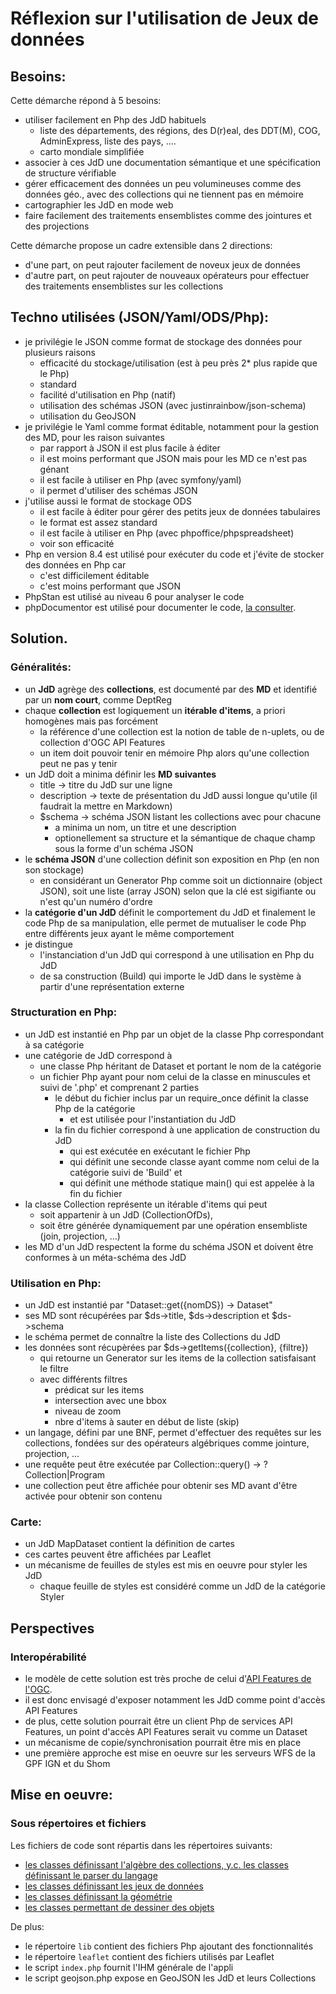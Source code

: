 Réflexion sur l'utilisation de Jeux de données
==============================================
Besoins:
--------
Cette démarche répond à 5 besoins:
  - utiliser facilement en Php des JdD habituels
     - liste des départements, des régions, des D(r)eal, des DDT(M), COG, AdminExpress, liste des pays, ....
     - carto mondiale simplifiée
   - associer à ces JdD une documentation sémantique et une spécification de structure vérifiable
   - gérer efficacement des données un peu volumineuses comme des données géo., avec des collections qui ne tiennent pas
     en  mémoire
   - cartographier les JdD en mode web
   - faire facilement des traitements ensemblistes comme des jointures et des projections

Cette démarche propose un cadre extensible dans 2 directions:
  - d'une part, on peut rajouter facilement de noveux jeux de données
  - d'autre part, on peut rajouter de nouveaux opérateurs pour effectuer des traitements ensemblistes sur les collections

Techno utilisées (JSON/Yaml/ODS/Php):
-------------------------------------
  - je privilégie le JSON comme format de stockage des données pour plusieurs raisons
    - efficacité du stockage/utilisation (est à peu près 2* plus rapide que le Php)
    - standard
    - facilité d'utilisation en Php (natif)
    - utilisation des schémas JSON (avec justinrainbow/json-schema)
    - utilisation du GeoJSON
  - je privilégie le Yaml comme format éditable, notamment pour la gestion des MD, pour les raison suivantes
    - par rapport à JSON il est plus facile à éditer
    - il est moins performant que JSON mais pour les MD ce n'est pas génant
    - il est facile à utiliser en Php (avec symfony/yaml)
    - il permet d'utiliser des schémas JSON
  - j'utilise aussi le format de stockage ODS
    - il est facile à éditer pour gérer des petits jeux de données tabulaires
    - le format est assez standard
    - il est facile à utiliser en Php (avec phpoffice/phpspreadsheet)
    - voir son efficacité
  - Php en version 8.4 est utilisé pour exécuter du code et j'évite de stocker des données en Php car
    - c'est difficilement éditable
    - c'est moins performant que JSON
  - PhpStan est utilisé au niveau 6 pour analyser le code
  - phpDocumentor est utilisé pour documenter le code, [la consulter](https://benoitdavidfr.github.io/datasets/).

Solution.
---------
### Généralités:
 - un **JdD** agrège des **collections**, est documenté par des **MD** et identifié par un **nom court**, comme DeptReg
 - chaque **collection** est logiquement un **itérable d'items**, a priori homogènes mais pas forcément
   - la référence d'une collection est la notion de table de n-uplets, ou de collection d'OGC API Features
   - un item doit pouvoir tenir en mémoire Php alors qu'une collection peut ne pas y tenir
 - un JdD doit a minima définir les **MD suivantes**
   - title -> titre du JdD sur une ligne
   - description -> texte de présentation du JdD aussi longue qu'utile (il faudrait la mettre en Markdown)
   - $schema -> schéma JSON listant les collections avec pour chacune
     - a minima un nom, un titre et une description
     - optionellement sa structure et la sémantique de chaque champ sous la forme d'un schéma JSON
 - le **schéma JSON** d'une collection définit son exposition en Php (en non son stockage)
   - en considérant un Generator Php comme soit un dictionnaire (object JSON), soit une liste (array JSON) selon que la clé
     est sigifiante ou n'est qu'un numéro d'ordre
 - la **catégorie d'un JdD** définit le comportement du JdD et finalement le code Php de sa manipulation,
   elle permet de mutualiser le code Php entre différents jeux ayant le même comportement 
 - je distingue
   - l'instanciation d'un JdD qui correspond à une utilisation en Php du JdD
   - de sa construction (Build) qui importe le JdD dans le système à partir d'une représentation externe

### Structuration en Php:
 - un JdD est instantié en Php par un objet de la classe Php correspondant à sa catégorie
 - une catégorie de JdD correspond à
   - une classe Php héritant de Dataset et portant le nom de la catégorie
   - un fichier Php ayant pour nom celui de la classe en minuscules et suivi de '.php' et comprenant 2 parties
     - le début du fichier inclus par un require_once définit la classe Php de la catégorie
       - et est utilisée pour l'instantiation du JdD
     - la fin du fichier correspond à une application de construction du JdD
       - qui est exécutée en exécutant le fichier Php
       - qui définit une seconde classe ayant comme nom celui de la catégorie suivi de 'Build' et
       - qui définit une méthode statique main() qui est appelée à la fin du fichier
 - la classe Collection représente un itérable d'items qui peut
     - soit appartenir à un JdD (CollectionOfDs),
     - soit être générée dynamiquement par une opération ensembliste (join, projection, ...)
 - les MD d'un JdD respectent la forme du schéma JSON et doivent être conformes à un méta-schéma des JdD

### Utilisation en Php:
 - un JdD est instantié par "Dataset::get({nomDS}) -> Dataset"
 - ses MD sont récupérées par $ds->title, $ds->description et $ds->schema
 - le schéma permet de connaître la liste des Collections du JdD
 - les données sont récupèrées par $ds->getItems({collection}, {filtre})
   - qui retourne un Generator sur les items de la collection satisfaisant le filtre
   - avec différents filtres
     - prédicat sur les items
     - intersection avec une bbox
     - niveau de zoom
     - nbre d'items à sauter en début de liste (skip)
 - un langage, défini par une BNF, permet d'effectuer des requêtes sur les collections, fondées sur des opérateurs
   algébriques comme jointure, projection, ...
 - une requête peut être exécutée par Collection::query() -> ?Collection|Program
 - une collection peut être affichée pour obtenir ses MD avant d'être activée pour obtenir son contenu

### Carte:
 - un JdD MapDataset contient la définition de cartes
 - ces cartes peuvent être affichées par Leaflet
 - un mécanisme de feuilles de styles est mis en oeuvre pour styler les JdD
   - chaque feuille de styles est considéré comme un JdD de la catégorie Styler

Perspectives
------------
### Interopérabilité 
 - le modèle de cette solution est très proche
   de celui d'[API Features de l'OGC](https://github.com/opengeospatial/ogcapi-features).
 - il est donc envisagé d'exposer notamment les JdD comme point d'accès API Features
 - de plus, cette solution pourrait être un client Php de services API Features, un point d'accès API Features serait vu
   comme un Dataset
 - un mécanisme de copie/synchronisation pourrait être mis en place
 - une première approche est mise en oeuvre sur les serveurs WFS de la GPF IGN et du Shom

Mise en oeuvre:
---------------
### Sous répertoires et fichiers
Les fichiers de code sont répartis dans les répertoires suivants:

 - [les classes définissant l'algèbre des collections, y.c. les classes définissant le parser du langage](algebra)
 - [les classes définissant les jeux de données](datasets)
 - [les classes définissant la géométrie](geom)
 - [les classes permettant de dessiner des objets](drawing)

De plus:
 - le répertoire `lib` contient des fichiers Php ajoutant des fonctionnalités
 - le répertoire `leaflet` contient des fichiers utilisés par Leaflet
 - le script `index.php` fournit l'IHM générale de l'appli
 - le script geojson.php expose en GeoJSON les JdD et leurs Collections

